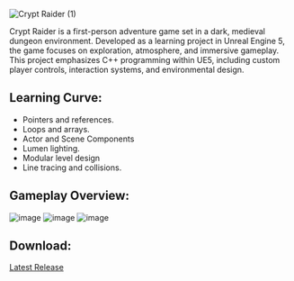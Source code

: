 
![Crypt Raider (1)](https://github.com/user-attachments/assets/889960eb-483f-4e8f-9e5b-ce0f5a204f6a)


Crypt Raider is a first-person adventure game set in a dark, medieval dungeon environment. Developed as a learning project in Unreal Engine 5, the game focuses on exploration, atmosphere, and immersive gameplay.
This project emphasizes C++ programming within UE5, including custom player controls, interaction systems, and environmental design.
## Learning Curve:
 - Pointers and references.
 - Loops and arrays.
 - Actor and Scene Components
 - Lumen lighting.
 - Modular level design
 - Line tracing and collisions.
## Gameplay Overview:
![image](https://github.com/user-attachments/assets/85a8fe11-3080-4e19-962f-03d8d00c77de)
![image](https://github.com/user-attachments/assets/be111e87-8bab-444e-857c-4396c7978f77)
![image](https://github.com/user-attachments/assets/95f75a79-5f2a-4597-9c28-0fc0fc7358af)
## Download:
[Latest Release](https://github.com/darkrainbowsprinkles/CryptRaider/releases/tag/v1.0.0)
